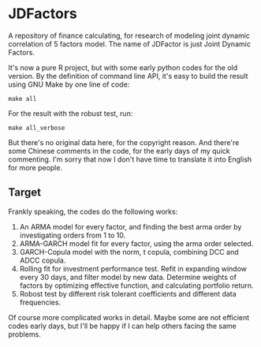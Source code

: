# JDFactors

A repository of finance calculating, for research of modeling joint dynamic correlation of 5 factors model. The name of JDFactor is just Joint Dynamic Factors.

It's now a pure R project, but with some early python codes for the old version. By the definition of command line API, it's easy to build the result using GNU Make by one line of code:

```shell
make all
```

For the result with the robust test, run:

```shell
make all_verbose
```

But there's no original data here, for the copyright reason. And there're some Chinese comments in the code, for the early days of my quick commenting. I'm sorry that now I don't have time to translate it into English for more people.

## Target

Frankly speaking, the codes do the following works:

1. An ARMA model for every factor, and finding the best arma order by investigating orders from 1 to 10.
2. ARMA-GARCH model fit for every factor, using the arma order selected.
3. GARCH-Copula model with the norm, t copula, combining DCC and ADCC copula.
4. Rolling fit for investment performance test. Refit in expanding window every 30 days, and filter model by new data. Determine weights of factors by optimizing effective function, and calculating portfolio return.
5. Robost test by different risk tolerant coefficients and different data frequencies.

Of course more complicated works in detail. Maybe some are not efficient codes early days, but I'll be happy if I can help others facing the same problems.
